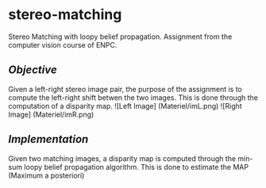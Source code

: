 # stereo-matching
Stereo Matching with loopy belief propagation. Assignment from the computer vision course of ENPC. 

*Objective*
---
Given a left-right stereo image pair, the purpose of the assignment is to compute the left-right shift betwen the two images. 
This is done through the computation of a disparity map.
![Left Image] (Materiel/imL.png)
![Right Image] (Materiel/imR.png)

*Implementation*
---
Given two matching images, a disparity map is computed through the min-sum loopy belief propagation algorithm.
This is done to estimate the MAP (Maximum a posteriori)
